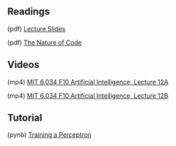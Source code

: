 ## Readings

(pdf) [Lecture Slides](https://github.com/Mark-Kramer/BU-MA665-MA666/blob/master/Week-11%20Neural%20networks/Readings/MA666_Neural_Networks_and_Learning.pdf)

(pdf) [The Nature of Code](https://natureofcode.com/book/chapter-10-neural-networks/)

## Videos

(mp4)  [MIT 6.034 F10 Artificial Intelligence, Lecture 12A](https://archive.org/details/MIT6.034F10/MIT6_034F10_lec12A_300k.mp4)

(mp4)  [MIT 6.034 F10 Artificial Intelligence, Lecture 12B](https://archive.org/details/MIT6.034F10/MIT6_034F10_lec12B_300k.mp4)

## Tutorial

(pynb) [Training a Perceptron](https://github.com/Mark-Kramer/Case-Studies-Python/blob/master/beta%20versions/Training%20a%20Perceptron/Perceptron.ipynb)



